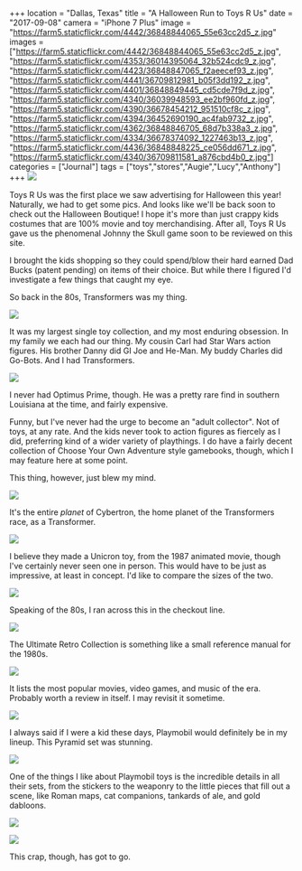 +++
location = "Dallas, Texas"
title = "A Halloween Run to Toys R Us"
date = "2017-09-08"
camera = "iPhone 7 Plus"
image = "https://farm5.staticflickr.com/4442/36848844065_55e63cc2d5_z.jpg"
images = ["https://farm5.staticflickr.com/4442/36848844065_55e63cc2d5_z.jpg",
"https://farm5.staticflickr.com/4353/36014395064_32b524cdc9_z.jpg",
"https://farm5.staticflickr.com/4423/36848847065_f2aeecef93_z.jpg",
"https://farm5.staticflickr.com/4441/36709812981_b05f3dd192_z.jpg",
"https://farm5.staticflickr.com/4401/36848849445_cd5cde7f9d_z.jpg",
"https://farm5.staticflickr.com/4340/36039948593_ee2bf960fd_z.jpg",
"https://farm5.staticflickr.com/4390/36678454212_951510cf8c_z.jpg",
"https://farm5.staticflickr.com/4394/36452690190_ac4fab9732_z.jpg",
"https://farm5.staticflickr.com/4362/36848846705_68d7b338a3_z.jpg",
"https://farm5.staticflickr.com/4334/36678374092_1227463b13_z.jpg",
"https://farm5.staticflickr.com/4436/36848848225_ce056dd671_z.jpg",
"https://farm5.staticflickr.com/4340/36709811581_a876cbd4b0_z.jpg"]
categories = ["Journal"]
tags = ["toys","stores","Augie","Lucy","Anthony"]
+++
![](https://live.staticflickr.com/4442/36848844065_ed2f6e9950_o.jpg)
<!--more-->      
     
Toys R Us was the first place we saw advertising for Halloween this year! Naturally, we had to get some pics. And looks like we'll be back soon to check out the Halloween Boutique! I hope it's more than just crappy kids costumes that are 100% movie and toy merchandising. After all, Toys R Us gave us the phenomenal Johnny the Skull game soon to be reviewed on this site.  

I brought the kids shopping so they could spend/blow their hard earned Dad Bucks (patent pending) on items of their choice. But while there I figured I'd investigate a few things that caught my eye.

So back in the 80s, Transformers was my thing.

![](https://live.staticflickr.com/4353/36014395064_a500ba8862_k.jpg)

It was my largest single toy collection, and my most enduring obsession. In my family we each had our thing. My cousin Carl had Star Wars action figures. His brother Danny did GI Joe and He-Man. My buddy Charles did Go-Bots. And I had Transformers. 

![](https://live.staticflickr.com/4423/36848847065_05edde2d6b_k.jpg)

I never had Optimus Prime, though. He was a pretty rare find in southern Louisiana at the time, and fairly expensive. 

Funny, but I've never had the urge to become an "adult collector". Not of toys, at any rate. And the kids never took to action figures as fiercely as I did, preferring kind of a wider variety of playthings. I do have a fairly decent collection of Choose Your Own Adventure style gamebooks, though, which I may feature here at some point.

This thing, however, just blew my mind.

![](https://live.staticflickr.com/4441/36709812981_ea882bca06_k.jpg)

It's the entire _planet_ of Cybertron, the home planet of the Transformers race, as a Transformer. 

![](https://live.staticflickr.com/4401/36848849445_874a5d4eb6_k.jpg)

I believe they made a Unicron toy, from the 1987 animated movie, though I've certainly never seen one in person. This would have to be just as impressive, at least in concept. I'd like to compare the sizes of the two. 

![](https://live.staticflickr.com/4340/36039948593_bd3cf4ab17_k.jpg)

Speaking of the 80s, I ran across this in the checkout line.           

![](https://live.staticflickr.com/4390/36678454212_d30fa1fe06_k.jpg)

The Ultimate Retro Collection is something like a small reference manual for the 1980s. 

![](https://live.staticflickr.com/4394/36452690190_ce5ee428bb_k.jpg)

It lists the most popular movies, video games, and music of the era. Probably worth a review in itself. I may revisit it sometime.            

![](https://live.staticflickr.com/4362/36848846705_a6324bd03c_k.jpg)

I always said if I were a kid these days, Playmobil would definitely be in my lineup. This Pyramid set was stunning.           

![](https://live.staticflickr.com/4334/36678374092_e84b97483a_k.jpg)

One of the things I like about Playmobil toys is the incredible details in all their sets, from the stickers to the weaponry to the little pieces that fill out a scene, like Roman maps, cat companions, tankards of ale, and gold dabloons.

![](https://live.staticflickr.com/4436/36848848225_db90f4c72f_k.jpg)

![](https://live.staticflickr.com/4340/36709811581_a4e029d84c_k.jpg)

This crap, though, has got to go.           
